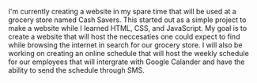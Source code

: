 I'm currently creating a website in my spare time that will be used at a grocery store named Cash Savers. This started out as a simple project to make a website while I learned HTML, CSS, and JavaScript. My goal is to create a website that will host the neccesaties one could expect to find while browsing the internet in search for our grocery store. I will also be working on creating an online schedule that will host the weekly schedule for our employees that will intergrate with Google Calander and have the ability to send the schedule through SMS.
